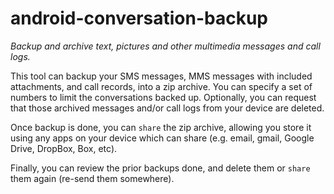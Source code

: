 # android-conversation-backup

*Backup and archive text, pictures and other multimedia messages and call logs.*

This tool can backup your SMS messages, MMS messages with included
attachments, and call records, into a zip archive. You can specify a set
of numbers to limit the conversations backed up. Optionally, you can
request that those archived messages and/or call logs from your device
are deleted. 

Once backup is done, you can `share` the zip archive, allowing
you store it using any apps on your device which can share (e.g. email, gmail,
Google Drive, DropBox, Box, etc).

Finally, you can review the prior backups done, and delete them or `share` them
again (re-send them somewhere).


